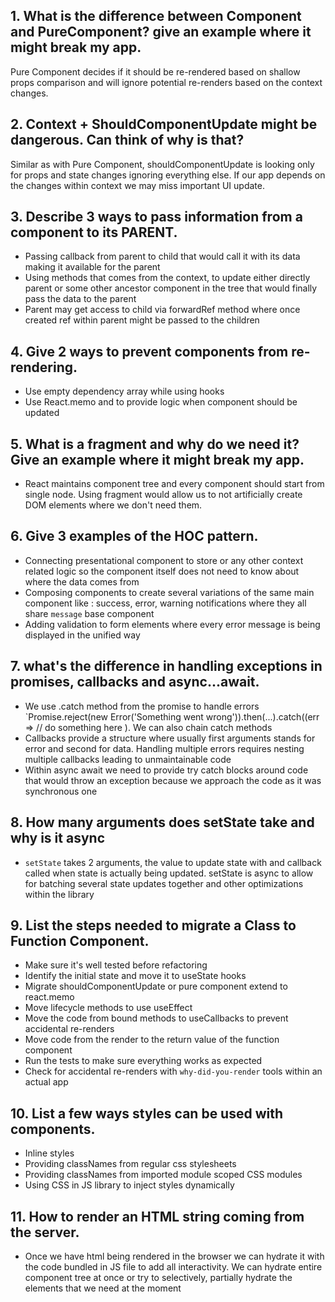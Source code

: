 ## 1. What is the difference between Component and PureComponent? give an example where it might break my app.

Pure Component decides if it should be re-rendered based on shallow props comparison and will ignore potential re-renders based on the context changes.

## 2. Context + ShouldComponentUpdate might be dangerous. Can think of why is that?

Similar as with Pure Component, shouldComponentUpdate is looking only for props and state changes ignoring everything else. If our app depends on the changes within context we may miss important UI update.

## 3. Describe 3 ways to pass information from a component to its PARENT.
 - Passing callback from parent to child that would call it with its data making it available for the parent
 - Using methods that comes from the context, to update either directly parent or some other ancestor component in the tree that would finally pass the data to the parent
 - Parent may get access to child via forwardRef method where once created ref within parent might be passed to the children

## 4. Give 2 ways to prevent components from re-rendering.
 - Use empty dependency array while using hooks
 - Use React.memo and to provide logic when component should be updated

## 5. What is a fragment and why do we need it? Give an example where it might break my app.
 - React maintains component tree and every component should start from single node. Using fragment would allow us to not artificially create DOM elements where we don't need them. 

## 6. Give 3 examples of the HOC pattern.
 - Connecting presentational component to store or any other context related logic so the component itself does not need to know about where the data comes from
 - Composing components to create several variations of the same main component like : success, error, warning notifications where they all share `message` base component
 - Adding validation to form elements where every error message is being displayed in the unified way

## 7. what's the difference in handling exceptions in promises, callbacks and async...await.
  - We use .catch method from the promise to handle errors `Promise.reject(new Error('Something went wrong')).then(...).catch((err => // do something here ). We can also chain catch methods
  - Callbacks provide a structure where usually first arguments stands for error and second for data. Handling multiple errors requires nesting multiple callbacks leading to unmaintainable code
  - Within async await we need to provide try catch blocks around code that would throw an exception because we approach the code as it was synchronous one

## 8. How many arguments does setState take and why is it async
 - `setState` takes 2 arguments, the value to update state with and callback called when state is actually being updated. setState is async to allow for batching several state updates together and other optimizations within the library

## 9. List the steps needed to migrate a Class to Function Component.
 - Make sure it's well tested before refactoring
 - Identify the initial state and move it to useState hooks
 - Migrate shouldComponentUpdate or pure component extend to react.memo
 - Move lifecycle methods to use useEffect
 - Move the code from bound methods to useCallbacks to prevent accidental re-renders
 - Move code from the render to the return value of the function component
 - Run the tests to make sure everything works as expected
 - Check for accidental re-renders with `why-did-you-render` tools within an actual app

## 10. List a few ways styles can be used with components.
- Inline styles
- Providing classNames from regular css stylesheets
- Providing classNames from imported module scoped CSS modules
- Using CSS in JS library to inject styles dynamically

## 11. How to render an HTML string coming from the server.
- Once we have html being rendered in the browser we can hydrate it with the code bundled in JS file to add all interactivity. We can hydrate entire component tree at once or try to selectively, partially hydrate the elements that we need at the moment
